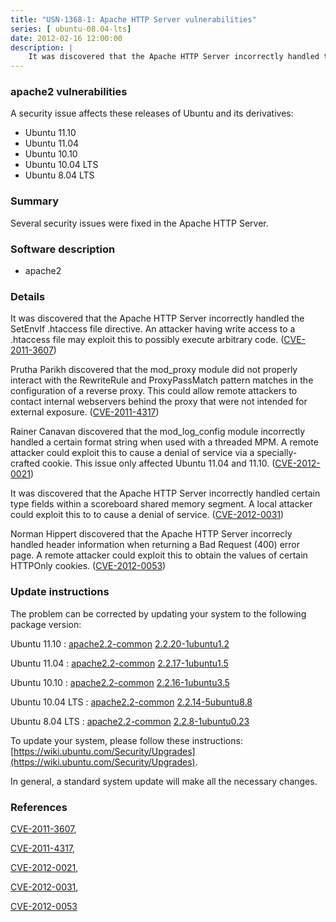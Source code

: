 ```yaml
---
title: "USN-1368-1: Apache HTTP Server vulnerabilities"
series: [ ubuntu-08.04-lts]
date: 2012-02-16 12:00:00
description: |
    It was discovered that the Apache HTTP Server incorrectly handled the SetEnvIf .htaccess file directive. An attacker having write access to a .htaccess file may exploit this to possibly execute arbitrary code. ([CVE-2011-3607](http://people.ubuntu.com/~ubuntu-security/cve/CVE-2011-3607))
--- 
```

 
### apache2 vulnerabilities

A security issue affects these releases of Ubuntu and its derivatives:

* Ubuntu 11.10
* Ubuntu 11.04
* Ubuntu 10.10
* Ubuntu 10.04 LTS
* Ubuntu 8.04 LTS

### Summary

Several security issues were fixed in the Apache HTTP Server. 

### Software description

* apache2 

### Details

It was discovered that the Apache HTTP Server incorrectly handled the SetEnvIf .htaccess file directive. An attacker having write access to a .htaccess file may exploit this to possibly execute arbitrary code. ([CVE-2011-3607](http://people.ubuntu.com/~ubuntu-security/cve/CVE-2011-3607))

Prutha Parikh discovered that the mod_proxy module did not properly interact with the RewriteRule and ProxyPassMatch pattern matches in the configuration of a reverse proxy. This could allow remote attackers to contact internal webservers behind the proxy that were not intended for external exposure. ([CVE-2011-4317](http://people.ubuntu.com/~ubuntu-security/cve/CVE-2011-4317))

Rainer Canavan discovered that the mod_log_config module incorrectly handled a certain format string when used with a threaded MPM. A remote attacker could exploit this to cause a denial of service via a specially- crafted cookie. This issue only affected Ubuntu 11.04 and 11.10. ([CVE-2012-0021](http://people.ubuntu.com/~ubuntu-security/cve/CVE-2012-0021))

It was discovered that the Apache HTTP Server incorrectly handled certain type fields within a scoreboard shared memory segment. A local attacker could exploit this to to cause a denial of service. ([CVE-2012-0031](http://people.ubuntu.com/~ubuntu-security/cve/CVE-2012-0031))

Norman Hippert discovered that the Apache HTTP Server incorrecly handled header information when returning a Bad Request (400) error page. A remote attacker could exploit this to obtain the values of certain HTTPOnly cookies. ([CVE-2012-0053](http://people.ubuntu.com/~ubuntu-security/cve/CVE-2012-0053)) 

### Update instructions

The problem can be corrected by updating your system to the following package version:

Ubuntu 11.10
 : [apache2.2-common](https://launchpad.net/ubuntu/+source/apache2) <span> [2.2.20-1ubuntu1.2](https://launchpad.net/ubuntu/+source/apache2/2.2.20-1ubuntu1.2) </span> 

Ubuntu 11.04
 : [apache2.2-common](https://launchpad.net/ubuntu/+source/apache2) <span> [2.2.17-1ubuntu1.5](https://launchpad.net/ubuntu/+source/apache2/2.2.17-1ubuntu1.5) </span> 

Ubuntu 10.10
 : [apache2.2-common](https://launchpad.net/ubuntu/+source/apache2) <span> [2.2.16-1ubuntu3.5](https://launchpad.net/ubuntu/+source/apache2/2.2.16-1ubuntu3.5) </span> 

Ubuntu 10.04 LTS
 : [apache2.2-common](https://launchpad.net/ubuntu/+source/apache2) <span> [2.2.14-5ubuntu8.8](https://launchpad.net/ubuntu/+source/apache2/2.2.14-5ubuntu8.8) </span> 

Ubuntu 8.04 LTS
 : [apache2.2-common](https://launchpad.net/ubuntu/+source/apache2) <span> [2.2.8-1ubuntu0.23](https://launchpad.net/ubuntu/+source/apache2/2.2.8-1ubuntu0.23) </span> 

To update your system, please follow these instructions: [https://wiki.ubuntu.com/Security/Upgrades](https://wiki.ubuntu.com/Security/Upgrades).

In general, a standard system update will make all the necessary changes. 

### References

 [CVE-2011-3607](http://people.ubuntu.com/~ubuntu-security/cve/CVE-2011-3607), 

 [CVE-2011-4317](http://people.ubuntu.com/~ubuntu-security/cve/CVE-2011-4317), 

 [CVE-2012-0021](http://people.ubuntu.com/~ubuntu-security/cve/CVE-2012-0021), 

 [CVE-2012-0031](http://people.ubuntu.com/~ubuntu-security/cve/CVE-2012-0031), 

 [CVE-2012-0053](http://people.ubuntu.com/~ubuntu-security/cve/CVE-2012-0053)
 
